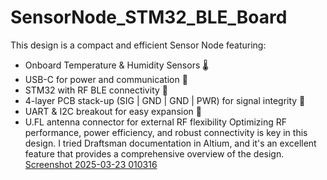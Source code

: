 # SensorNode_STM32_BLE_Board
This design is a compact and efficient Sensor Node featuring: 
* Onboard Temperature &amp; Humidity Sensors 🌡️
* USB-C for power and communication 🔌
* STM32 with RF BLE connectivity 📡
* 4-layer PCB stack-up (SIG | GND | GND | PWR) for signal integrity 🔧
* UART &amp; I2C breakout for easy expansion 🔗
* U.FL antenna connector for external RF flexibility 
Optimizing RF performance, power efficiency, and robust connectivity is key in this design.
I tried Draftsman documentation in Altium, and it's an excellent feature that provides a comprehensive overview of the design.
[Screenshot 2025-03-23 010316](https://github.com/user-attachments/assets/954e1055-8459-400e-aa3e-77400744f69f)

